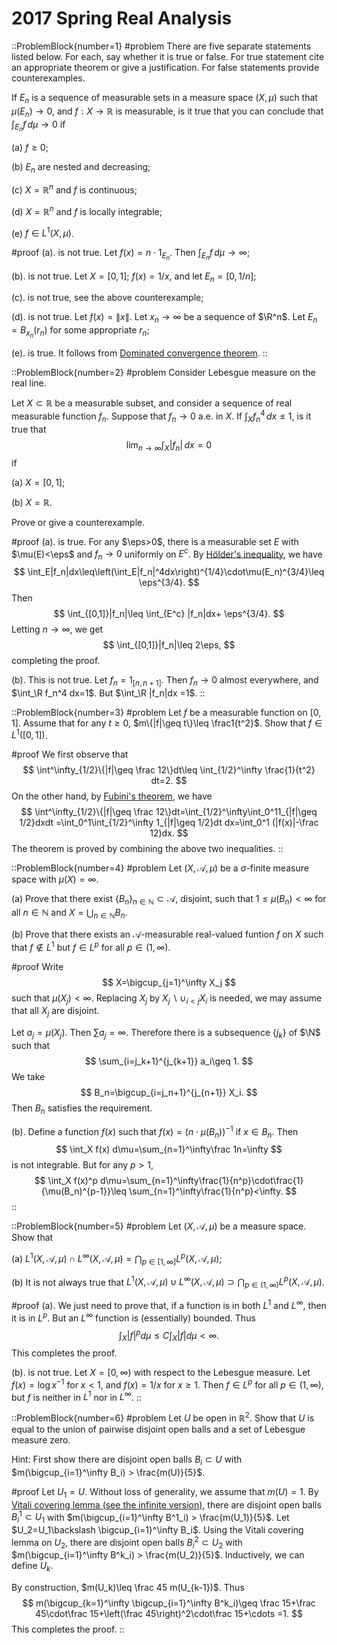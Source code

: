 # 2017 Spring Real Analysis

::ProblemBlock{number=1}
#problem
There are five separate statements listed below. For each, say whether it is true or false. For true statement cite an appropriate theorem or give a justification. For false statements provide counterexamples.

If $E_n$ is a sequence of measurable sets in a measure space $(X,\mu)$ such that $\mu(E_n)\to 0$, and $f:X\to \mathbb{R}$ is measurable, is it true that you can conclude that $\int_{E_n} f\, d\mu \to 0$ if

(a) $f\geq 0$;

(b) $E_n$ are nested and decreasing;

(c) $X=\mathbb{R}^n$ and $f$ is continuous;

(d) $X=\mathbb{R}^n$ and $f$ is locally integrable;

(e) $f\in L^1(X,\mu)$.

#proof
(a). is not true. Let $f(x)=n\cdot 1_{E_n}$. Then $\int_{E_n} f\, d\mu \to \infty$;

(b). is not true. Let $X=[0,1]$; $f(x)=1/x$, and let $E_n=[0,1/n]$;

(c). is not true, see the above counterexample;

(d). is not true. Let $f(x)=\|x\|$. Let $x_n\to\infty$ be a sequence of $\R^n$. Let $E_n=B_{x_n}(r_n)$ for 
some appropriate $r_n$;

(e). is true. It follows from [Dominated convergence theorem](https://en.wikipedia.org/wiki/Dominated_convergence_theorem).
::

::ProblemBlock{number=2}
#problem
Consider Lebesgue measure on the real line.

Let $X\subset \mathbb{R}$ be a measurable subset, and consider a sequence of real measurable function $f_n$. Suppose that $f_n\to 0$ a.e. in $X$. If $\int_X f_n^4\, dx \leq 1$, is it true that
$$
\lim_{n\to\infty} \int_X |f_n|\, dx = 0
$$
if

(a) $X=[0,1]$;

(b) $X=\mathbb{R}$.

Prove or give a counterexample.

#proof
(a). is true. For any $\eps>0$, there is a measurable set $E$ with $\mu(E)<\eps$ and $f_n\to 0$ uniformly 
on $E^c$. By [Hölder's inequality](https://en.wikipedia.org/wiki/Hölder%27s_inequality), we have
$$
\int_E|f_n|dx\leq\left(\int_E|f_n|^4dx\right)^{1/4}\cdot\mu(E_n)^{3/4}\leq \eps^{3/4}.
$$
Then
$$
\int_{[0,1]}|f_n|\leq \int_{E^c} |f_n|dx+ \eps^{3/4}.
$$
Letting $n\to\infty$, we get
$$
\int_{[0,1]}|f_n|\leq 2\eps,
$$
completing the proof.

(b). This is not true. Let $f_n=1_{[n,n+1]}$. Then $f_n\to 0$ almost everywhere, and $\int_\R f_n^4 dx=1$. But 
$\int_\R |f_n|dx =1$. 
::

::ProblemBlock{number=3}
#problem
Let $f$ be a measurable function on $[0,1]$. Assume that for any $t\geq 0$, $m\{|f|\geq t\}\leq \frac1{t^2}$. Show that $f\in L^1([0,1])$.

#proof
We first observe that 
$$
\int^\infty_{1/2}\{|f|\geq \frac 12\}dt\leq \int_{1/2}^\infty \frac{1}{t^2} dt=2.
$$
On the other hand, by [Fubini's theorem](https://en.wikipedia.org/wiki/Fubini%27s_theorem), we have 
$$
\int^\infty_{1/2}\{|f|\geq \frac 12\}dt=\int_{1/2}^\infty\int_0^11_{|f|\geq 1/2}dxdt
=\int_0^1\int_{1/2}^\infty 1_{|f|\geq 1/2}dt dx=\int_0^1 (|f(x)|-\frac 12)dx.
$$
The theorem is proved by combining the above two inequalities.
::

::ProblemBlock{number=4}
#problem
Let $(X,\mathcal{A},\mu)$ be a $\sigma$-finite measure space with $\mu(X)=\infty$.

(a) Prove that there exist $\{B_n\}_{n\in\mathbb{N}}\subset\mathcal{A}$, disjoint, such that $1\leq \mu(B_n)<\infty$ for all $n\in\mathbb{N}$ and $X = \bigcup_{n\in\mathbb{N}} B_n$.

(b) Prove that there exists an $\mathcal{A}$-measurable real-valued funtion $f$ on $X$ such that $f\notin L^1$ but $f\in L^p$ for all $p\in (1,\infty)$.

#proof
Write 
$$
X=\bigcup_{j=1}^\infty X_j
$$
such that $\mu(X_j)<\infty$. Replacing $X_j$ by $X_j\backslash \cup_{i<j} X_i$ is needed, we may assume that all $X_j$ are disjoint. 

Let $a_j=\mu(X_j)$. Then $\sum a_j=\infty$. Therefore there is a subsequence $\{j_k\}$ of $\N$ such that 
$$
\sum_{i=j_k+1}^{j_{k+1}} a_i\geq 1.
$$
We take 
$$
B_n=\bigcup_{i=j_n+1}^{j_{n+1}} X_i.
$$
Then $B_n$ satisfies the requirement. 

(b). Define a function $f(x)$ such that $f(x)=(n\cdot\mu(B_n))^{-1}$ if $x\in B_n$. Then
$$
\int_X f(x) d\mu=\sum_{n=1}^\infty\frac 1n=\infty
$$
is not integrable. 
But for any $p>1$, 
$$
\int_X f(x)^p d\mu=\sum_{n=1}^\infty\frac{1}{n^p}\cdot\frac{1}{\mu(B_n)^{p-1}}\leq \sum_{n=1}^\infty\frac{1}{n^p}<\infty.
$$
::

::ProblemBlock{number=5}
#problem
Let $(X,\mathcal{A},\mu)$ be a measure space. Show that

(a) $L^1(X,\mathcal{A},\mu)\cap L^\infty(X,\mathcal{A},\mu) = \bigcap_{p\in[1,\infty]} L^p(X,\mathcal{A},\mu)$;

(b) It is not always true that $L^1(X,\mathcal{A},\mu)\cup L^\infty(X,\mathcal{A},\mu) \supset \bigcap_{p\in(1,\infty)} L^p(X,\mathcal{A},\mu)$.

#proof
(a). We just need to prove that, if a function is in both $L^1$ and $L^\infty$, then it is in $L^p$. But an $L^\infty$ function is (essentially) bounded. Thus
$$
\int_X |f|^p d\mu\leq C\int_X|f|d\mu<\infty.
$$
This completes the proof.

(b). is not true. Let $X=[0,\infty)$ with respect to the Lebesgue measure. Let $f(x)=\log x^{-1}$ for $x<1$, 
and $f(x)=1/x$ for $x\geq 1$. Then $f\in L^p$ for all $p\in (1,\infty)$, but $f$ is neither in $L^1$ nor in $L^\infty$.
::

::ProblemBlock{number=6}
#problem
Let $U$ be open in $\mathbb{R}^2$. Show that $U$ is equal to the union of pairwise disjoint open balls and a set of Lebesgue measure zero.

Hint: First show there are disjoint open balls $B_i\subset U$ with $m(\bigcup_{i=1}^\infty B_i) > \frac{m(U)}{5}$.

#proof
Let $U_1=U$. Without loss of generality, we assume that $m(U)=1$.
By [Vitali covering lemma (see the infinite version)](https://en.wikipedia.org/wiki/Vitali_covering_lemma), 
there are disjoint open balls $B^1_i\subset U_1$ with $m(\bigcup_{i=1}^\infty B^1_i) > \frac{m(U_1)}{5}$. Let  $U_2=U_1\backslash \bigcup_{i=1}^\infty B_i$. Using the Vitali covering lemma on $U_2$, 
there are disjoint open balls $B^2_i\subset U_2$ with $m(\bigcup_{i=1}^\infty B^k_i) > \frac{m(U_2)}{5}$.
Inductively, we can define $U_k$. 

By construction, 
$m(U_k)\leq \frac 45 m(U_{k-1})$. Thus 
$$
m(\bigcup_{k=1}^\infty \bigcup_{i=1}^\infty B^k_i)\geq \frac 15+\frac 45\cdot\frac 15+\left(\frac 45\right)^2\cdot\frac 15+\cdots =1.
$$
This completes the proof.
::